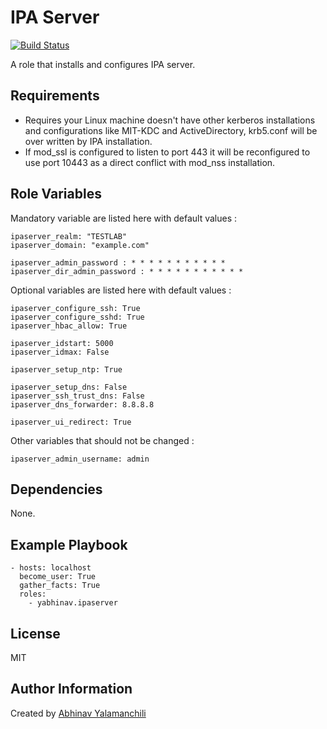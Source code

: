 IPA Server 
==========

[![Build Status](https://travis-ci.org/yabhinav/ansible-role-ipaserver.svg?branch=master)](https://travis-ci.org/yabhinav/ansible-role-ipaserver)

A role that installs and configures IPA server.

Requirements
------------
- Requires your Linux machine doesn't have other kerberos installations and configurations like MIT-KDC and ActiveDirectory, krb5.conf will be over written by IPA installation.
- If mod_ssl is configured to listen to port 443 it will be reconfigured to use port 10443 as a direct conflict with mod_nss installation.


Role Variables
--------------

Mandatory variable are listed here with default values :

	ipaserver_realm: "TESTLAB"
	ipaserver_domain: "example.com"

	ipaserver_admin_password : * * * * * * * * * * * 
	ipaserver_dir_admin_password : * * * * * * * * * * * 


Optional variables are listed here with default values :

	ipaserver_configure_ssh: True
	ipaserver_configure_sshd: True
	ipaserver_hbac_allow: True

	ipaserver_idstart: 5000
	ipaserver_idmax: False

	ipaserver_setup_ntp: True

	ipaserver_setup_dns: False
	ipaserver_ssh_trust_dns: False
	ipaserver_dns_forwarder: 8.8.8.8

	ipaserver_ui_redirect: True

Other variables that should not be changed :

	ipaserver_admin_username: admin


Dependencies
------------

None.

Example Playbook
----------------

	- hosts: localhost
	  become_user: True
	  gather_facts: True
	  roles:
	    - yabhinav.ipaserver

License
-------

MIT


Author Information
------------------

Created by [Abhinav Yalamanchili](https://yabhinav.github.com)
